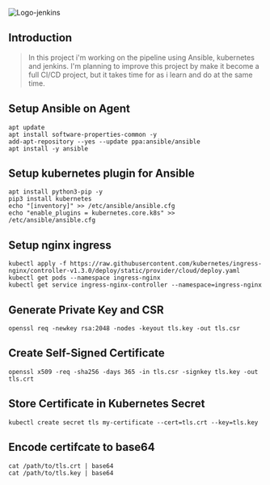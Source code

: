 ![Logo-jenkins](https://www.jenkins.io/images/logos/clown/clown.png)

## Introduction 
>In this project i'm working on the pipeline using Ansible, kubernetes and jenkins. I'm planning to 
improve this project by make it become a full CI/CD project, but it takes time for as i learn and do 
at the same time.


## Setup Ansible on Agent
```
apt update
apt install software-properties-common -y
add-apt-repository --yes --update ppa:ansible/ansible
apt install -y ansible
```
## Setup kubernetes plugin for Ansible
```
apt install python3-pip -y
pip3 install kubernetes
echo "[inventory]" >> /etc/ansible/ansible.cfg
echo "enable_plugins = kubernetes.core.k8s" >> /etc/ansible/ansible.cfg
```
## Setup nginx ingress
```
kubectl apply -f https://raw.githubusercontent.com/kubernetes/ingress-nginx/controller-v1.3.0/deploy/static/provider/cloud/deploy.yaml
kubectl get pods --namespace ingress-nginx
kubectl get service ingress-nginx-controller --namespace=ingress-nginx
```
## Generate Private Key and CSR
```
openssl req -newkey rsa:2048 -nodes -keyout tls.key -out tls.csr
```
## Create Self-Signed Certificate
```
openssl x509 -req -sha256 -days 365 -in tls.csr -signkey tls.key -out tls.crt
```
## Store Certificate in Kubernetes Secret
```
kubectl create secret tls my-certificate --cert=tls.crt --key=tls.key
```
## Encode certifcate to base64
```
cat /path/to/tls.crt | base64
cat /path/to/tls.key | base64
```
